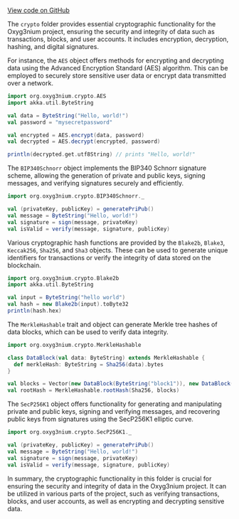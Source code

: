 [View code on GitHub](https://github.com/alephium/alephium/.autodoc/docs/json/crypto/src/main/scala/org)

The `crypto` folder provides essential cryptographic functionality for the Oxyg3nium project, ensuring the security and integrity of data such as transactions, blocks, and user accounts. It includes encryption, decryption, hashing, and digital signatures.

For instance, the `AES` object offers methods for encrypting and decrypting data using the Advanced Encryption Standard (AES) algorithm. This can be employed to securely store sensitive user data or encrypt data transmitted over a network.

```scala
import org.oxyg3nium.crypto.AES
import akka.util.ByteString

val data = ByteString("Hello, world!")
val password = "mysecretpassword"

val encrypted = AES.encrypt(data, password)
val decrypted = AES.decrypt(encrypted, password)

println(decrypted.get.utf8String) // prints "Hello, world!"
```

The `BIP340Schnorr` object implements the BIP340 Schnorr signature scheme, allowing the generation of private and public keys, signing messages, and verifying signatures securely and efficiently.

```scala
import org.oxyg3nium.crypto.BIP340Schnorr._

val (privateKey, publicKey) = generatePriPub()
val message = ByteString("Hello, world!")
val signature = sign(message, privateKey)
val isValid = verify(message, signature, publicKey)
```

Various cryptographic hash functions are provided by the `Blake2b`, `Blake3`, `Keccak256`, `Sha256`, and `Sha3` objects. These can be used to generate unique identifiers for transactions or verify the integrity of data stored on the blockchain.

```scala
import org.oxyg3nium.crypto.Blake2b
import akka.util.ByteString

val input = ByteString("hello world")
val hash = new Blake2b(input).toByte32
println(hash.hex)
```

The `MerkleHashable` trait and object can generate Merkle tree hashes of data blocks, which can be used to verify data integrity.

```scala
import org.oxyg3nium.crypto.MerkleHashable

class DataBlock(val data: ByteString) extends MerkleHashable {
  def merkleHash: ByteString = Sha256(data).bytes
}

val blocks = Vector(new DataBlock(ByteString("block1")), new DataBlock(ByteString("block2")))
val rootHash = MerkleHashable.rootHash(Sha256, blocks)
```

The `SecP256K1` object offers functionality for generating and manipulating private and public keys, signing and verifying messages, and recovering public keys from signatures using the SecP256K1 elliptic curve.

```scala
import org.oxyg3nium.crypto.SecP256K1._

val (privateKey, publicKey) = generatePriPub()
val message = ByteString("Hello, world!")
val signature = sign(message, privateKey)
val isValid = verify(message, signature, publicKey)
```

In summary, the cryptographic functionality in this folder is crucial for ensuring the security and integrity of data in the Oxyg3nium project. It can be utilized in various parts of the project, such as verifying transactions, blocks, and user accounts, as well as encrypting and decrypting sensitive data.
